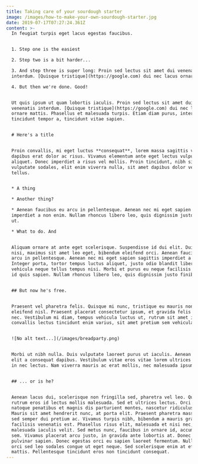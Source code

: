 ```yaml
---
title: Taking care of your sourdough starter
image: /images/how-to-make-your-own-sourdough-starter.jpg
date: 2019-07-17T07:27:24.361Z
content: >-
  In feugiat turpis eget lacus egestas faucibus.


  1. Step one is the easiest

  2. Step two is a bit harder...

  3. And step three is super long: Proin sed lectus sit amet dui venenatis
  interdum. [Quisque tristique](https://google.com) dui nec lacus ornare mattis.

  4. But then we're done. Good!


  Ut quis ipsum ut quam lobortis iaculis. Proin sed lectus sit amet dui
  venenatis interdum. [Quisque tristique](https://google.com) dui nec lacus
  ornare mattis. Phasellus et malesuada turpis. Etiam diam purus, interdum
  tincidunt tempor a, tincidunt vitae sapien.


  # Here's a title


  Proin convallis, mi eget luctus **consequat**, lorem massa sagittis velit, ac
  dapibus erat dolor ac risus. Vivamus elementum ante eget lectus vulputate
  aliquet. Donec imperdiet a risus vel mollis. Proin tincidunt, nibh sit amet
  vulputate sodales, elit enim viverra nulla, sit amet dapibus dolor velit a
  tellus.


  * A thing

  * Another thing?

  * Aenean faucibus eu arcu in pellentesque. Aenean nec mi eget sapien sagittis
  imperdiet a non enim. Nullam rhoncus libero leo, quis dignissim justo finibus
  ut.

  * What to do. And 


  Aliquam ornare at ante eget scelerisque. Suspendisse id dui elit. Duis eros
  nisi, maximus sit amet leo eget, bibendum eleifend orci. Aenean faucibus eu
  arcu in pellentesque. Aenean nec mi eget sapien sagittis imperdiet a non enim.
  Integer porta, tortor tempus luctus aliquet, justo odio blandit libero, vel
  vehicula neque tellus tempus nisi. Morbi et purus eu neque facilisis pharetra
  id quis sapien. Nullam rhoncus libero leo, quis dignissim justo finibus ut.


  ## But now he's free.


  Praesent vel pharetra felis. Quisque mi nunc, tristique eu mauris non, ornare
  eleifend nisl. Praesent placerat consectetur ipsum, et gravida felis commodo
  nec. Vestibulum mi diam, tempus vehicula luctus ut, rutrum sit amet ipsum. Sed
  convallis lectus tincidunt enim varius, sit amet pretium sem vehicula.


  ![No alt text...](/images/breadparty.png)


  Morbi ut nibh nulla. Duis vulputate laoreet purus ut iaculis. Aenean volutpat
  elit a consequat dapibus. Vestibulum vitae eros vitae lorem ultrices pharetra
  in nec lectus. Nam viverra mauris ac erat mollis, nec malesuada ipsum auctor.


  ## ... or is he?


  Aenean lacus dui, scelerisque non fringilla sed, pharetra vel leo. Quisque
  rutrum eros id lectus mollis malesuada. Sed et ultrices lectus. Orci varius
  natoque penatibus et magnis dis parturient montes, nascetur ridiculus mus.
  Mauris sit amet hendrerit nunc, at porta elit. Praesent pharetra massa diam,
  sed semper dui pretium ac. Vivamus turpis nibh, bibendum a mauris gravida,
  facilisis venenatis est. Phasellus risus elit, malesuada et nisi nec,
  malesuada iaculis velit. Sed metus nunc, faucibus in ornare id, accumsan quis
  sem. Vivamus placerat arcu justo, in gravida ante lobortis at. Donec ut
  pulvinar sapien. Donec egestas orci eu sapien laoreet fermentum. Nullam nec
  orci sed leo sodales congue ut eget neque. Sed scelerisque enim at efficitur
  mattis. Pellentesque tincidunt eros non tincidunt consequat.
---
```


